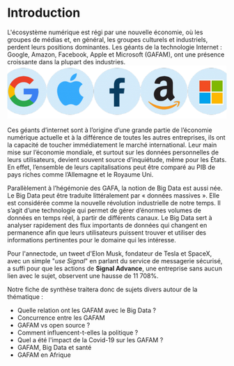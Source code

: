 # Introduction
L'écosystème numérique est régi par une nouvelle économie, où les groupes de médias et, en général, les groupes culturels et
industriels, perdent leurs positions dominantes. Les géants de la technologie Internet : Google, Amazon,
Facebook, Apple et Microsoft (GAFAM), ont une présence croissante dans la plupart des industries. 
![image](images/gafam.png)

Ces géants d’internet sont à 
l’origine d’une grande partie de l’économie numérique 
actuelle et à la différence de toutes les autres 
entreprises, ils ont la capacité de toucher immédiatement le 
marché international. Leur main mise sur l’économie 
mondiale, et surtout sur les données personnelles de leurs 
utilisateurs, devient souvent source d’inquiétude, même pour 
les États. En effet, l’ensemble de leurs capitalisations 
peut être comparé au PIB de pays riches comme l’Allemagne et 
le Royaume Uni.

Parallèlement à l’hégémonie des GAFA, la notion de Big Data 
est aussi née. Le Big Data peut être traduite littéralement 
par « données massives ». Elle est considérée comme la 
nouvelle révolution industrielle de notre temps. Il s’agit 
d’une technologie qui permet de gérer d’énormes volumes de 
données en temps réel, à partir de différents canaux. Le Big 
Data sert à analyser rapidement des flux importants de 
données qui changent en permanence afin que leurs 
utilisateurs puissent trouver et utiliser des informations 
pertinentes pour le domaine qui les intéresse.

Pour l'annectode, un tweet d'Elon Musk, fondateur de Tesla et SpaceX, avec un simple "*use Signal*" en parlant du service de messagerie sécurisé, a suffi pour que les actions de **Signal Advance**, une entreprise sans aucun lien avec le sujet, observent une hausse de 11 708%.

Notre fiche de synthèse traitera donc de sujets divers autour de la thématique :

- Quelle relation ont les GAFAM avec le Big Data ?
- Concurrence entre les GAFAM
- GAFAM vs open source ?
- Comment influencent-t-elles la politique ?
- Quel a été l'impact de la Covid-19 sur les GAFAM ?
- GAFAM, Big Data et santé
- GAFAM en Afrique
